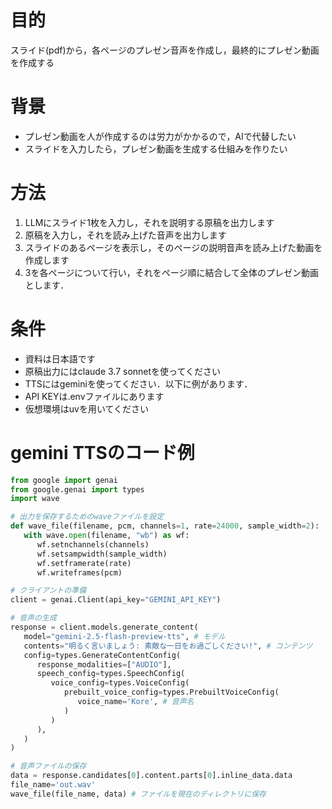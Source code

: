 # 目的
スライド(pdf)から，各ページのプレゼン音声を作成し，最終的にプレゼン動画を作成する

# 背景
- プレゼン動画を人が作成するのは労力がかかるので，AIで代替したい
- スライドを入力したら，プレゼン動画を生成する仕組みを作りたい

# 方法
1. LLMにスライド1枚を入力し，それを説明する原稿を出力します
2. 原稿を入力し，それを読み上げた音声を出力します
3. スライドのあるページを表示し，そのページの説明音声を読み上げた動画を作成します
4. 3を各ページについて行い，それをページ順に結合して全体のプレゼン動画とします．

# 条件
- 資料は日本語です
- 原稿出力にはclaude 3.7 sonnetを使ってください
- TTSにはgeminiを使ってください．以下に例があります．
- API KEYは.envファイルにあります
- 仮想環境はuvを用いてください

# gemini TTSのコード例
```python
from google import genai
from google.genai import types
import wave

# 出力を保存するためのwaveファイルを設定
def wave_file(filename, pcm, channels=1, rate=24000, sample_width=2):
   with wave.open(filename, "wb") as wf:
      wf.setnchannels(channels)
      wf.setsampwidth(sample_width)
      wf.setframerate(rate)
      wf.writeframes(pcm)

# クライアントの準備
client = genai.Client(api_key="GEMINI_API_KEY")

# 音声の生成
response = client.models.generate_content(
   model="gemini-2.5-flash-preview-tts", # モデル
   contents="明るく言いましょう: 素敵な一日をお過ごしください!", # コンテンツ
   config=types.GenerateContentConfig(
      response_modalities=["AUDIO"],
      speech_config=types.SpeechConfig(
         voice_config=types.VoiceConfig(
            prebuilt_voice_config=types.PrebuiltVoiceConfig(
               voice_name='Kore', # 音声名
            )
         )
      ),
   )
)

# 音声ファイルの保存
data = response.candidates[0].content.parts[0].inline_data.data
file_name='out.wav'
wave_file(file_name, data) # ファイルを現在のディレクトリに保存
```